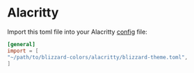 # Alacritty

Import this toml file into your Alacritty
[config](https://alacritty.org/config-alacritty.html) file:

``` toml
[general]
import = [
"~/path/to/blizzard-colors/alacritty/blizzard-theme.toml",
]
```
